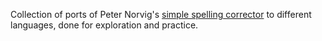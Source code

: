 Collection of ports of Peter Norvig's [simple spelling corrector](http://norvig.com/spell-correct.html) to different languages, done for exploration and practice.
